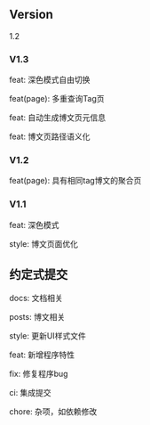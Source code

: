 ## Version
1.2

### V1.3

feat: 深色模式自由切换

feat(page): 多重查询Tag页

feat: 自动生成博文页元信息

feat: 博文页路径语义化

### V1.2

feat(page): 具有相同tag博文的聚合页



### V1.1

feat: 深色模式

style: 博文页面优化



## 约定式提交

docs: 文档相关

posts: 博文相关

style: 更新UI样式文件

feat: 新增程序特性

fix: 修复程序bug

ci: 集成提交

chore: 杂项，如依赖修改

